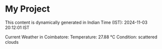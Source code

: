 # My Project

This content is dynamically generated in Indian Time (IST): 2024-11-03 20:12:01 IST


Current Weather in Coimbatore:
Temperature: 27.88 °C
Condition: scattered clouds
